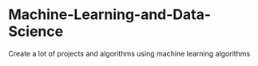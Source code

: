 # Machine-Learning-and-Data-Science
Create a lot of projects and algorithms using machine learning algorithms
